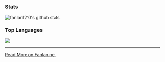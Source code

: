 ### Stats
![fanlan1210's github stats](https://github-readme-stats.vercel.app/api?username=fanlan1210&show_icons=true&theme=vue)

### Top Languages
![](https://github-readme-stats.vercel.app/api/top-langs/?username=fanlan1210&layout=compact&hide=scss,vue)

---

[Read More on Fanlan.net](//fanlan.net)
